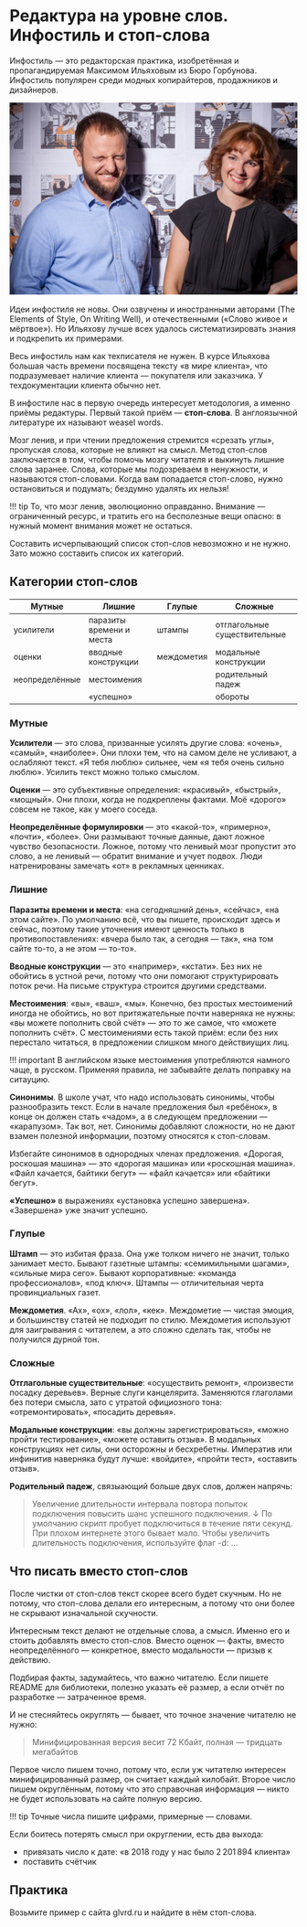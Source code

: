# Редактура на уровне слов. Инфостиль и стоп-слова

Инфостиль — это редакторская практика, изобретённая и пропагандируемая Максимом Ильяховым из Бюро Горбунова. Инфостиль популярен среди модных копирайтеров, продажников и дизайнеров.

![Максим Ильяхов и его соавтор Людмила Сарычева](img/maxim-lyuda.jpg)

Идеи инфостиля не новы. Они озвучены и иностранными авторами (The Elements of Style, On Writing Well), и отечественными («Слово живое и мёртвое»). Но Ильяхову лучше всех удалось систематизировать знания и подкрепить их примерами.

Весь инфостиль нам как техписателя не нужен. В курсе Ильяхова большая часть времени посвящена тексту «в мире клиента», что подразумевает наличие клиента — покупателя или заказчика. У техдокументации клиента обычно нет.

В инфостиле нас в первую очередь интересует методология, а именно приёмы редактуры. Первый такой приём — **стоп-слова**. В англоязычной литературе их называют weasel words.

Мозг ленив, и при чтении предложения стремится «срезать углы», пропуская слова, которые не влияют на смысл. Метод стоп-слов заключается в том, чтобы помочь мозгу читателя и выкинуть лишние слова заранее. Слова, которые мы подозреваем в ненужности, и называются стоп-словами. Когда вам попадается стоп-слово, нужно остановиться и подумать; бездумно удалять их нельзя!

!!! tip
    То, что мозг ленив, эволюционно оправданно. Внимание — ограниченный ресурс, и тратить его на бесполезные вещи опасно: в нужный момент внимания может не остаться.

Составить исчерпывающий список стоп-слов невозможно и не нужно. Зато можно составить список их категорий.


## Категории стоп-слов

| Мутные         | Лишние                   | Глупые     | Сложные                      |
|----------------|--------------------------|------------|------------------------------|
| усилители      | паразиты времени и места | штампы     | отглагольные существительные |
| оценки         | вводные конструкции      | междометия | модальные конструкции        |
| неопределённые | местоимения              |            | родительный падеж            |
|                | «успешно»                |            | обороты                      |                                    


### Мутные

**Усилители** — это слова, призванные усилять другие слова: «очень», «самый», «наиболее». Они плохи тем, что на самом деле не усливают, а ослабляют текст. «Я тебя люблю» сильнее, чем «я тебя очень сильно люблю». Усилить текст можно только смыслом.

**Оценки** — это субъективные определения: «красивый», «быстрый», «мощный». Они плохи, когда не подкреплены фактами. Моё «дорого» совсем не такое, как у моего соседа.

**Неопределённые формулировки** — это «какой-то», «примерно», «почти», «более». Они размывают точные данные, дают ложное чувство безопасности. Ложное, потому что ленивый мозг пропустит это слово, а не ленивый — обратит внимание и учует подвох. Люди натренированы замечать «от» в рекламных ценниках.


### Лишние

**Паразиты времени и места**: «на сегодняшний день», «сейчас», «на этом сайте». По умолчанию всё, что вы пишете, происходит здесь и сейчас, поэтому такие уточнения имеют ценность только в противопоставлениях: «вчера было так, а сегодня — так», «на том сайте то-то, а не этом — то-то».

**Вводные конструкции** — это «например», «кстати». Без них не обойтись в устной речи, потому что они помогают структурировать поток речи. На письме структура строится другими средствами.

**Местоимения**: «вы», «ваш», «мы». Конечно, без простых местоимений иногда не обойтись, но вот притяжательные почти наверняка не нужны: «вы можете пополнить свой счёт» — это то же самое, что «можете пополнить счёт». С местоимениями есть такой приём: если без них перестало читаться, в предложении слишком много действиущих лиц.

!!! important
    В английском языке местоимения употребляются намного чаще, в русском. Применяя правила, не забывайте делать поправку на ситауцию.

**Синонимы**. В школе учат, что надо использовать синонимы, чтобы разнообразить текст. Если в начале предложения был «ребёнок», в конце он должен стать «чадом», а в следующем предложении — «карапузом». Так вот, нет. Синонимы добавляют сложности, но не дают взамен полезной информации, поэтому относятся к стоп-словам.

Избегайте синонимов в однородных членах предложения. «Дорогая, роскошая машина» — это «дорогая машина» или «роскошная машина». «Файл качается, байтики бегут» — «файл качается» или «байтики бегут».

**«Успешно»** в выражениях «установка успешно завершена». «Завершена» уже значит успешно.


### Глупые

**Штамп** — это избитая фраза. Она уже толком ничего не значит, только занимает место. Бывают газетные штампы: «семимильными шагами», «сильные мира сего». Бывают корпоративные: «команда профессионалов», «под ключ». Штампы — отличительная черта провинциальных газет.

**Междометия**. «Ах», «ох», «лол», «кек». Междометие — чистая эмоция, и большинству статей не подходит по стилю. Междометия используют для заигрывания с читателем, а это сложно сделать так, чтобы не получился дурной тон.


### Сложные

**Отглагольные существительные**: «осуществить ремонт», «произвести посадку деревьев». Верные слуги канцелярита. Заменяются глаголами без потери смысла, зато с утратой официозного тона: «отремонтировать», «посадить деревья».

**Модальные конструкции**: «вы должны зарегистрироваться», «можно пройти тестирование», «можете оставить отзыв». В модальных конструкциях нет силы, они осторожны и бесхребетны. Императив или инфинитив наверняка будут лучше: «войдите», «пройти тест», «оставить отзыв».

**Родительный падеж**, связыающий больше двух слов, должен напрячь:

>   Увеличение длительности интервала повтора попыток подключения повысить шанс успешного подключения.
>  ↓ 
>   По умолчанию скрипт пробует подключиться в течение пяти секунд. При плохом интернете этого бывает мало. Чтобы увеличить длительность подключения, используйте флаг -d: ...


## Что писать вместо стоп-слов

После чистки от стоп-слов текст скорее всего будет скучным. Но не потому, что стоп-слова делали его интересным, а потому что они более не скрывают изначальной скучности.

Интересным текст делают не отдельные слова, а смысл. Именно его и стоить добавлять вместо стоп-слов. Вместо оценок — факты, вместо неопределённого — конкретное, вместо модальности — призыв к действию.

Подбирая факты, задумайтесь, что важно читателю. Если пишете README для библиотеки, полезно указать её размер, а если отчёт по разработке — затраченное время.

И не стесняйтесь округлять — бывает, что точное значение читателю не нужно:

>   Минифицированная версия весит 72 Кбайт, полная — тридцать мегабайтов

Первое число пишем точно, потому что, если уж читателю интересен минифицированный размер, он считает каждый килобайт. Второе число пишем округлённым, потому что это справочная информация — никто не будет использовать на сайте полную версию.

!!! tip
    Точные числа пишите цифрами, примерные — словами.

Если боитесь потерять смысл при округлении, есть два выхода:

-   привязать число к дате: «в 2018 году у нас было 2 201 894 клиента»
-   поставить счётчик


## Практика

Возьмите пример с сайта glvrd.ru и найдите в нём стоп-слова.
